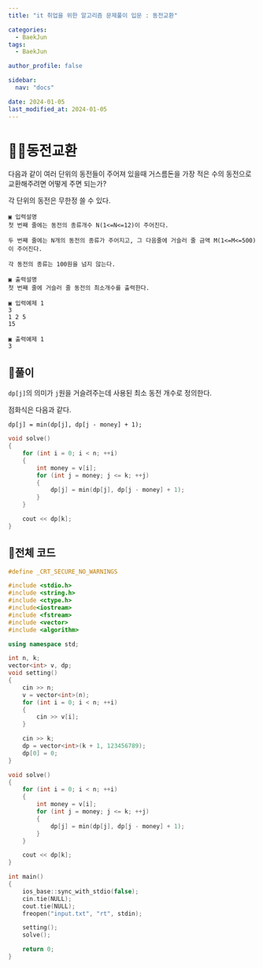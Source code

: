 ```yaml
---
title: "it 취업을 위한 알고리즘 문제풀이 입문 : 동전교환"

categories:
  - BaekJun
tags:
  - BaekJun

author_profile: false

sidebar:
  nav: "docs"

date: 2024-01-05
last_modified_at: 2024-01-05
---
```


# 🙇‍♀️동전교환

다음과 같이 여러 단위의 동전들이 주어져 있을때 거스름돈을 가장 적은 수의 동전으로 교환해주려면 어떻게 주면 되는가?  

각 단위의 동전은 무한정 쓸 수 있다.  

```
▣ 입력설명
첫 번째 줄에는 동전의 종류개수 N(1<=N<=12)이 주어진다. 

두 번째 줄에는 N개의 동전의 종류가 주어지고, 그 다음줄에 거슬러 줄 금액 M(1<=M<=500)이 주어진다. 

각 동전의 종류는 100원을 넘지 않는다.

▣ 출력설명
첫 번째 줄에 거슬러 줄 동전의 최소개수를 출력한다.

▣ 입력예제 1 
3
1 2 5
15

▣ 출력예제 1
3
```

## 🚀풀이

`dp[j]`의 의미가 `j`원을 거슬려주는데 사용된 최소 동전 개수로 정의한다.  

점화식은 다음과 같다.  

`dp[j] = min(dp[j], dp[j - money] + 1);`  

```cpp
void solve()
{
	for (int i = 0; i < n; ++i)
	{
		int money = v[i];
		for (int j = money; j <= k; ++j)
		{
			dp[j] = min(dp[j], dp[j - money] + 1);
		}
	}

	cout << dp[k];
}
```

## 🚀전체 코드

```cpp
#define _CRT_SECURE_NO_WARNINGS

#include <stdio.h>
#include <string.h>
#include <ctype.h>
#include<iostream>
#include <fstream>
#include <vector>
#include <algorithm>

using namespace std;

int n, k;
vector<int> v, dp;
void setting()
{
	cin >> n;
	v = vector<int>(n);
	for (int i = 0; i < n; ++i)
	{
		cin >> v[i];
	}

	cin >> k;
	dp = vector<int>(k + 1, 123456789);
	dp[0] = 0;
}

void solve()
{
	for (int i = 0; i < n; ++i)
	{
		int money = v[i];
		for (int j = money; j <= k; ++j)
		{
			dp[j] = min(dp[j], dp[j - money] + 1);
		}
	}

	cout << dp[k];
}

int main() 
{
	ios_base::sync_with_stdio(false);
	cin.tie(NULL);
	cout.tie(NULL);
	freopen("input.txt", "rt", stdin);

	setting();
	solve();

	return 0;
}
```